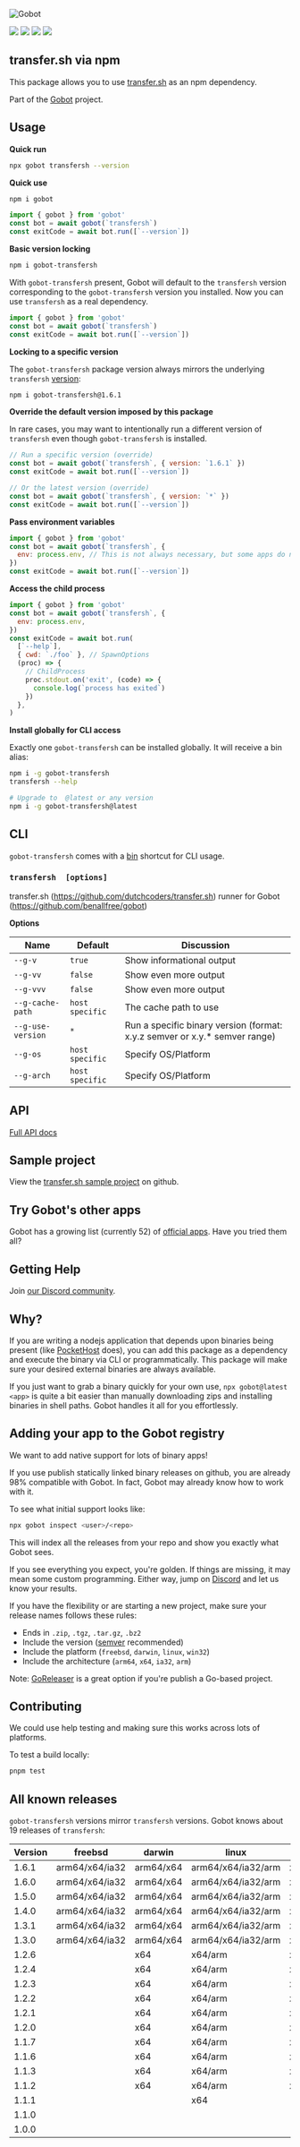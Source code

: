 ![Gobot](https://raw.githubusercontent.com/benallfree/gobot/v1.0.0-alpha.37/assets/gobot-banner-300x.png)

![](https://img.shields.io/npm/v/gobot-transfersh) ![](https://img.shields.io/npm/dt/gobot-transfersh) ![](https://img.shields.io/github/commit-activity/t/benallfree/gobot) ![](https://img.shields.io/github/stars/benallfree/gobot)

## transfer.sh via npm

This package allows you to use [transfer.sh](https://github.com/dutchcoders/transfer.sh) as an npm dependency.

Part of the [Gobot](https://www.npmjs.com/package/gobot) project.

## Usage

**Quick run**

```bash
npx gobot transfersh --version
```

**Quick use**

```bash
npm i gobot
```

```js
import { gobot } from 'gobot'
const bot = await gobot(`transfersh`)
const exitCode = await bot.run([`--version`])
```

**Basic version locking**

```bash
npm i gobot-transfersh
```

With `gobot-transfersh` present, Gobot will default to the `transfersh` version corresponding to the `gobot-transfersh` version you installed. Now you can use `transfersh` as a real dependency.

```js
import { gobot } from 'gobot'
const bot = await gobot(`transfersh`)
const exitCode = await bot.run([`--version`])
```

**Locking to a specific version**

The `gobot-transfersh` package version always mirrors the underlying `transfersh` [version](#all-known-releases):

```bash
npm i gobot-transfersh@1.6.1
```

**Override the default version imposed by this package**

In rare cases, you may want to intentionally run a different version of `transfersh` even though `gobot-transfersh` is installed.

```js
// Run a specific version (override)
const bot = await gobot(`transfersh`, { version: `1.6.1` })
const exitCode = await bot.run([`--version`])

// Or the latest version (override)
const bot = await gobot(`transfersh`, { version: `*` })
const exitCode = await bot.run([`--version`])
```

**Pass environment variables**

```js
import { gobot } from 'gobot'
const bot = await gobot(`transfersh`, {
  env: process.env, // This is not always necessary, but some apps do need it
})
const exitCode = await bot.run([`--version`])
```

**Access the child process**

```js
import { gobot } from 'gobot'
const bot = await gobot(`transfersh`, {
  env: process.env,
})
const exitCode = await bot.run(
  [`--help`],
  { cwd: `./foo` }, // SpawnOptions
  (proc) => {
    // ChildProcess
    proc.stdout.on('exit', (code) => {
      console.log(`process has exited`)
    })
  },
)
```

**Install globally for CLI access**

Exactly one `gobot-transfersh` can be installed globally. It will receive a bin alias:

```bash
npm i -g gobot-transfersh
transfersh --help

# Upgrade to  @latest or any version
npm i -g gobot-transfersh@latest
```

## CLI

`gobot-transfersh` comes with a [bin](https://docs.npmjs.com/cli/v10/configuring-npm/package-json#bin) shortcut for CLI usage.

### `transfersh  [options]`

transfer.sh (https://github.com/dutchcoders/transfer.sh) runner for Gobot (https://github.com/benallfree/gobot)

**Options**

| Name              | Default         | Discussion                                                                  |
| ----------------- | --------------- | --------------------------------------------------------------------------- |
| `--g-v`           | `true`          | Show informational output                                                   |
| `--g-vv`          | `false`         | Show even more output                                                       |
| `--g-vvv`         | `false`         | Show even more output                                                       |
| `--g-cache-path`  | `host specific` | The cache path to use                                                       |
| `--g-use-version` | `*`             | Run a specific binary version (format: x.y.z semver or x.y.\* semver range) |
| `--g-os`          | `host specific` | Specify OS/Platform                                                         |
| `--g-arch`        | `host specific` | Specify OS/Platform                                                         |

## API

[Full API docs](https://github.com/benallfree/gobot/blob/v1.0.0-alpha.37/docs/readme.md)

## Sample project

View the [transfer.sh sample project](https://github.com/benallfree/gobot/tree/v1.0.0-alpha.37/src/apps/transfersh/sample-project) on github.

## Try Gobot's other apps

Gobot has a growing list (currently 52) of [official apps](https://www.npmjs.com/package/gobot#official-gobot-apps). Have you tried them all?

## Getting Help

Join [our Discord community](https://discord.gg/977kMmFnXc).

## Why?

If you are writing a nodejs application that depends upon binaries being present (like [PocketHost](https://github.com/pockethost/pockethost) does), you can add this package as a dependency and execute the binary via CLI or programmatically. This package will make sure your desired external binaries are always available.

If you just want to grab a binary quickly for your own use, `npx gobot@latest <app>` is quite a bit easier than manually downloading zips and installing binaries in shell paths. Gobot handles it all for you effortlessly.

## Adding your app to the Gobot registry

We want to add native support for lots of binary apps!

If you use publish statically linked binary releases on github, you are already 98% compatible with Gobot. In fact, Gobot may already know how to work with it.

To see what initial support looks like:

```bash
npx gobot inspect <user>/<repo>
```

This will index all the releases from your repo and show you exactly what Gobot sees.

If you see everything you expect, you're golden. If things are missing, it may mean some custom programming. Either way, jump on [Discord](https://discord.gg/977kMmFnXc) and let us know your results.

If you have the flexibility or are starting a new project, make sure your release names follows these rules:

- Ends in `.zip`, `.tgz`, `.tar.gz`, `.bz2`
- Include the version ([semver](https://semver.org) recommended)
- Include the platform (`freebsd`, `darwin`, `linux`, `win32`)
- Include the architecture (`arm64`, `x64`, `ia32`, `arm`)

Note: [GoReleaser](https://goreleaser.com/) is a great option if you're publish a Go-based project.

## Contributing

We could use help testing and making sure this works across lots of platforms.

To test a build locally:

```bash
pnpm test
```

## All known releases

`gobot-transfersh` versions mirror `transfersh` versions. Gobot knows about 19 releases of `transfersh`:

| Version | freebsd        | darwin    | linux              | win32    |
| ------- | -------------- | --------- | ------------------ | -------- |
| 1.6.1   | arm64/x64/ia32 | arm64/x64 | arm64/x64/ia32/arm | x64/ia32 |
| 1.6.0   | arm64/x64/ia32 | arm64/x64 | arm64/x64/ia32/arm | x64/ia32 |
| 1.5.0   | arm64/x64/ia32 | arm64/x64 | arm64/x64/ia32/arm | x64/ia32 |
| 1.4.0   | arm64/x64/ia32 | arm64/x64 | arm64/x64/ia32/arm | x64/ia32 |
| 1.3.1   | arm64/x64/ia32 | arm64/x64 | arm64/x64/ia32/arm | x64/ia32 |
| 1.3.0   | arm64/x64/ia32 | arm64/x64 | arm64/x64/ia32/arm | x64/ia32 |
| 1.2.6   |                | x64       | x64/arm            | x64      |
| 1.2.4   |                | x64       | x64/arm            | x64      |
| 1.2.3   |                | x64       | x64/arm            | x64      |
| 1.2.2   |                | x64       | x64/arm            | x64      |
| 1.2.1   |                | x64       | x64/arm            | x64      |
| 1.2.0   |                | x64       | x64/arm            | x64      |
| 1.1.7   |                | x64       | x64/arm            | x64      |
| 1.1.6   |                | x64       | x64/arm            | x64      |
| 1.1.3   |                | x64       | x64/arm            | x64      |
| 1.1.2   |                | x64       | x64/arm            | x64      |
| 1.1.1   |                |           | x64                |          |
| 1.1.0   |                |           |                    |          |
| 1.0.0   |                |           |                    |          |
